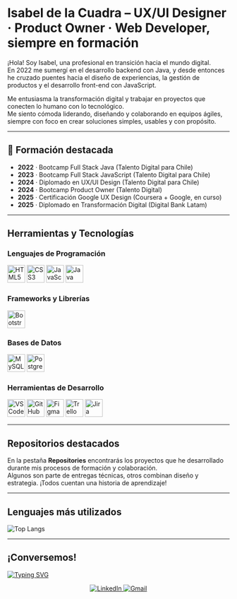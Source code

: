# Isabel de la Cuadra – UX/UI Designer · Product Owner · Web Developer, siempre en formación

¡Hola! Soy Isabel, una profesional en transición hacia el mundo digital.  
En 2022 me sumergí en el desarrollo backend con Java, y desde entonces he cruzado puentes hacia el diseño de experiencias, la gestión de productos y el desarrollo front-end con JavaScript.

Me entusiasma la transformación digital y trabajar en proyectos que conecten lo humano con lo tecnológico.  
Me siento cómoda liderando, diseñando y colaborando en equipos ágiles, siempre con foco en crear soluciones simples, usables y con propósito.

---

## 🚀 Formación destacada

- **2022** · Bootcamp Full Stack Java (Talento Digital para Chile)
- **2023** · Bootcamp Full Stack JavaScript (Talento Digital para Chile)
- **2024** · Diplomado en UX/UI Design (Talento Digital para Chile)
- **2024** · Bootcamp Product Owner (Talento Digital)
- **2025** · Certificación Google UX Design (Coursera + Google, en curso)
- **2025** · Diplomado en Transformación Digital (Digital Bank Latam)

---

## Herramientas y Tecnologías

### Lenguajes de Programación
<p align="left">
<img alt="HTML5" src="https://cdn.jsdelivr.net/gh/devicons/devicon/icons/html5/html5-original.svg" width="40" height="40"/>
<img alt="CSS3" src="https://cdn.jsdelivr.net/gh/devicons/devicon/icons/css3/css3-original.svg" width="40" height="40"/>
<img alt="JavaScript" src="https://cdn.jsdelivr.net/gh/devicons/devicon/icons/javascript/javascript-original.svg" width="40" height="40"/>
<img alt="Java" src="https://cdn.jsdelivr.net/gh/devicons/devicon/icons/java/java-original.svg" width="40" height="40"/>
</p>

### Frameworks y Librerías
<p align="left">
<img alt="Bootstrap" src="https://cdn.jsdelivr.net/gh/devicons/devicon/icons/bootstrap/bootstrap-original.svg" width="40" height="40"/>
</p>

### Bases de Datos
<p align="left">
<img alt="MySQL" src="https://cdn.jsdelivr.net/gh/devicons/devicon/icons/mysql/mysql-original.svg" width="40" height="40"/>
<img alt="PostgreSQL" src="https://cdn.jsdelivr.net/gh/devicons/devicon/icons/postgresql/postgresql-original.svg" width="40" height="40"/>
</p>

### Herramientas de Desarrollo
<p align="left">
<img alt="VSCode" src="https://cdn.jsdelivr.net/gh/devicons/devicon/icons/vscode/vscode-original.svg" width="40" height="40"/>
<img alt="GitHub" src="https://cdn.jsdelivr.net/gh/devicons/devicon/icons/github/github-original.svg" width="40" height="40"/>
<img alt="Figma" src="https://cdn.jsdelivr.net/gh/devicons/devicon/icons/figma/figma-original.svg" width="40" height="40"/>
<img alt="Trello" src="https://cdn.jsdelivr.net/gh/devicons/devicon/icons/trello/trello-plain.svg" width="40" height="40"/>
<img alt="Jira" src="https://cdn.jsdelivr.net/gh/devicons/devicon/icons/atlassian/atlassian-original.svg" width="40" height="40"/>
</p>

---

## Repositorios destacados

En la pestaña **Repositories** encontrarás los proyectos que he desarrollado durante mis procesos de formación y colaboración.  
Algunos son parte de entregas técnicas, otros combinan diseño y estrategia. ¡Todos cuentan una historia de aprendizaje!

---

## Lenguajes más utilizados

![Top Langs](https://github-readme-stats.vercel.app/api/top-langs/?username=Isabel-de-la-Cuadra&layout=compact&bg_color=DEG,bfa58f,bfa996,c0b3a9,c1bcb9)

---

## ¡Conversemos!

[![Typing SVG](https://readme-typing-svg.demolab.com?font=Roboto+Mono&pause=1000&color=ff2700&center=true&vCenter=true&width=800&lines=Si+quieres+contactarme%2C+puedes+hacerlo+a+trav%C3%A9s+de)](https://git.io/typing-svg)

<p align="center">
  <a href="https://www.linkedin.com/in/isabeldelacuadralunas/">
    <img alt="LinkedIn" src="https://img.shields.io/badge/LinkedIn-%230077B5.svg?style=for-the-badge&logo=linkedin&logoColor=white">
  </a>
  <a href="mailto:isabel.de.la.cuadra@gmail.com">
    <img alt="Gmail" src="https://img.shields.io/badge/Gmail-%23D14836.svg?style=for-the-badge&logo=gmail&logoColor=white">
  </a>
</p>
